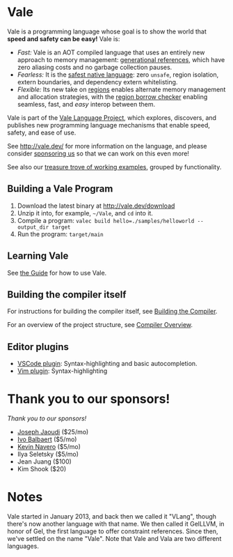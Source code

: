 # Vale

Vale is a programming language whose goal is to show the world that **speed and safety can be easy!** Vale is:

 * *Fast:* Vale is an AOT compiled language that uses an entirely new approach to memory management: [generational references](https://verdagon.dev/blog/generational-references), which have zero aliasing costs and no garbage collection pauses.
 * *Fearless:* It is the [safest native language](/fearless): zero `unsafe`, region isolation, extern boundaries, and dependency extern whitelisting.
 * *Flexible:* Its new take on [regions](/guide/regions) enables alternate memory management and allocation strategies, with the [region borrow checker](https://verdagon.dev/blog/zero-cost-refs-regions) enabling seamless, fast, and _easy_ interop between them.


Vale is part of the [Vale Language Project](https://vale.dev/project), which explores, discovers, and publishes new programming language mechanisms that enable speed, safety, and ease of use. 


See http://vale.dev/ for more information on the language, and please consider [sponsoring us](https://github.com/sponsors/ValeLang) so that we can work on this even more!


See also our [treasure trove of working examples](https://github.com/Ivo-Balbaert/Vale_Examples), grouped by functionality.


## Building a Vale Program

 1. Download the latest binary at http://vale.dev/download
 1. Unzip it into, for example, `~/Vale`, and `cd` into it.
 1. Compile a program: `valec build hello=./samples/helloworld --output_dir target`
 1. Run the program: `target/main`


## Learning Vale

See [the Guide](https://vale.dev/guide/introduction) for how to use Vale.


## Building the compiler itself

For instructions for building the compiler itself, see [Building the Compiler](build-compiler.md).


For an overview of the project structure, see [Compiler Overview](compiler-overview.md).


## Editor plugins

- [VSCode plugin](https://marketplace.visualstudio.com/items?itemName=pacifio.vale-lang): Syntax-highlighting and basic autocompletion.
- [Vim plugin](https://github.com/jfecher/vale.vim): Syntax-highlighting


# Thank you to our sponsors!


*Thank you to our sponsors!*

 * [Joseph Jaoudi](https://github.com/linkmonitor) ($25/mo)
 * [Ivo Balbaert](https://github.com/Ivo-Balbaert/) ($5/mo)
 * [Kevin Navero](https://github.com/solstice333/) ($5/mo)
 * Ilya Seletsky ($5/mo)
 * Jean Juang ($100)
 * Kim Shook ($20)


# Notes

Vale started in January 2013, and back then we called it "VLang", though there's now another language with that name. We then called it GelLLVM, in honor of Gel, the first language to offer constraint references. Since then, we've settled on the name "Vale". Note that Vale and Vala are two different languages.
